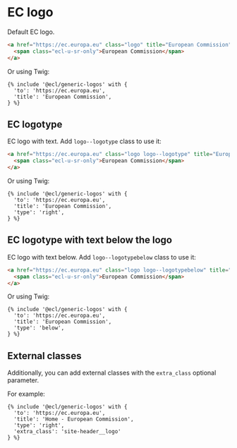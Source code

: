 # EC logo

Default EC logo.

```html
<a href="https://ec.europa.eu" class="logo" title="European Commission">
  <span class="ecl-u-sr-only">European Commission</span>
</a>
```

Or using Twig:

```twig
{% include '@ecl/generic-logos' with {
  'to': 'https://ec.europa.eu',
  'title': 'European Commission',
} %}
```

## EC logotype

EC logo with text. Add `logo--logotype` class to use it:

```html
<a href="https://ec.europa.eu" class="logo logo--logotype" title="European Commission">
  <span class="ecl-u-sr-only">European Commission</span>
</a>
```

Or using Twig:

```twig
{% include '@ecl/generic-logos' with {
  'to': 'https://ec.europa.eu',
  'title': 'European Commission',
  'type': 'right',
} %}
```

## EC logotype with text below the logo

EC logo with text below. Add `logo--logotypebelow` class to use it:

```html
<a href="https://ec.europa.eu" class="logo logo--logotypebelow" title="European Commission">
  <span class="ecl-u-sr-only">European Commission</span>
</a>
```

Or using Twig:

```twig
{% include '@ecl/generic-logos' with {
  'to': 'https://ec.europa.eu',
  'title': 'European Commission',
  'type': 'below',
} %}
```

## External classes

Additionally, you can add external classes with the `extra_class` optional
parameter.

For example:

```twig
{% include '@ecl/generic-logos' with {
  'to': 'https://ec.europa.eu',
  'title': 'Home - European Commission',
  'type': 'right',
  'extra_class': 'site-header__logo'
} %}
```
